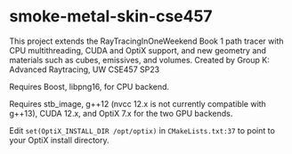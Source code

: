 # smoke-metal-skin-cse457
This project extends the RayTracingInOneWeekend Book 1 path tracer with CPU multithreading, CUDA and OptiX support, and new geometry and materials such as cubes, emissives, and volumes. Created by Group K: Advanced Raytracing, UW CSE457 SP23

Requires Boost, libpng16, for CPU backend.

Requires stb_image, g++12 (nvcc 12.x is not currently compatible with g++13), CUDA 12.x, and OptiX 7.x for the two GPU backends.

Edit `set(OptiX_INSTALL_DIR /opt/optix)` in `CMakeLists.txt:37` to point to your OptiX install directory.
